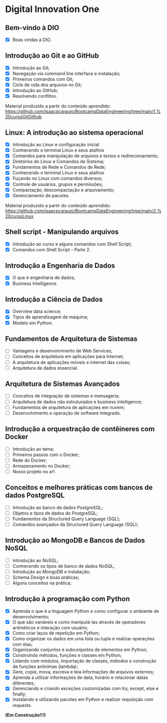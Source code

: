 # Digital Innovation One 

## Bem-vindo à DIO
 - [x] Boas vindas à DIO.

## Introdução ao Git e ao GitHub
 - [x] Introdução ao Git;
 - [x] Navegação via command line interface e instalação;
 - [x] Primeiros comandos com Git;
 - [x] Ciclo de vida dos arquivos no Git;
 - [x] Introdução ao GitHub;
 - [x] Resolvendo conflitos.

 Material produzido a partir do conteúdo aprendido: https://github.com/isaacpcaraujo/BootcampDataEngineering/tree/main/1.%20cursoGitGithub

## Linux: A introdução ao sistema operacional
 - [x] Introdução ao Linux e configuração inicial
 - [x] Conhecendo o terminal Linux e seus atalhos
 - [x] Comandos para manipulação de arquivos e textos e redirecionamento;
 - [x] Diretórios do Linux e Comandos de Sistema;
 - [x] Fundamentos de Rede e Comandos de Rede;
 - [x] Conhecendo o terminal Linux e seus atalhos 
 - [x] Fuçando no Linux com comandos diversos;
 - [x] Controle de usuários, grupos e permissões;
 - [x] Compactação, descompactação e arquivamento;
 - [x] Gerenciamento de pacotes.

 Material produzido a partir do conteúdo aprendido: https://github.com/isaacpcaraujo/BootcampDataEngineering/tree/main/2.%20cursoLinux

## Shell script - Manipulando arquivos
 - [x] Introdução ao curso e alguns comandos com Shell Script;
 - [x] Comandos com Shell Script - Parte 2.

## Introdução a Engenharia de Dados
 - [x] O que é engenharia de dados;
 - [x] Business Intelligence.

## Introdução a Ciência de Dados
 - [x] Overview data science;
 - [x] Tipos de aprendizagem de máquina;
 - [x] Modelo em Python.

## Fundamentos de Arquitetura de Sistemas
 - [ ] Vantagens e desenvolvimento de Web Services;
 - [ ] Conceitos de arquitetura em aplicações para Internet;
 - [ ] A arquitetura de aplicações móveis e internet das coisas;
 - [ ] Arquitetura de dados essencial.

## Arquitetura de Sistemas Avançados
 - [ ] Conceitos de integração de sistemas e mensageria;
 - [ ] Arquitetura de dados não estruturados e business intelligence;
 - [ ] Fundamentos de arquitetura de aplicações em nuvem;
 - [ ] Desenvolvimento e operação de software integrado.

## Introdução a orquestração de contêineres com Docker
 - [ ] Introdução ao tema;
 - [ ] Primeiros passos com o Docker;
 - [ ] Rede do Docker;
 - [ ] Armazenamento no Docker;
 - [ ] Nosso projeto no ar!.
 
## Conceitos e melhores práticas com bancos de dados PostgreSQL
 - [ ] Introdução ao banco de dados PostgreSQL;
 - [ ] Objetos e tipos de dados do PostgreSQL;
 - [ ] Fundamentos da Structured Query Language (SQL);
 - [ ] Comandos avançados da Structured Query Language (SQL);

 ## Introdução ao MongoDB e Bancos de Dados NoSQL
 - [ ] Introdução ao NoSQL;
 - [ ] Conhecendo os tipos de banco de dados NoSQL;
 - [ ] Introdução ao MongoDB e instalação;
 - [ ] Schema Design e boas práticas;
 - [ ] Alguns conceitos na prática;

## Introdução à programação com Python
 - [x] Aprenda o que é a linguagem Python e como configurar o ambiente de desenvolvimento;
 - [x] O que são variáveis e como manipulá-las através de operadores aritméticos e interação com usuário;
 - [x] Como criar laços de repetição em Python;
 - [x] Como organizar os dados em uma lista ou tupla e realizar operações com elas;
 - [x] Organizando conjuntos e subconjuntos de elementos em Python;
 - [x] Construindo métodos, funções e classes em Python;
 - [x] Lidando com módulos, importação de classes, métodos e construção de funções anônimas (lambda);
 - [x] Gere, copie, mova, escreva e leia informações de arquivos externos;
 - [x] Aprenda a utilizar informações de data, horário e relacionar datas diferentes;
 - [x] Gerenciando e criando exceções customizadas com try, except, else e finally;
 - [x] Instalando e utilizando pacotes em Python e realizar requisição com requests.
 
**(Em Construção!!!)**
